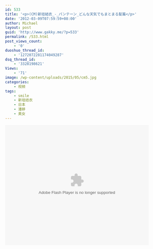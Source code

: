 ```yaml
---
id: 533
title: '<p>(CM)新垣結衣_-_パンテーン_どんな天気でもまとまる髪篇</p>'
date: '2012-03-09T07:59:59+08:00'
author: Michael
layout: post
guid: 'http://www.gakky.me/?p=533'
permalink: /533.html
post_views_count:
    - '0'
duoshuo_thread_id:
    - '1272072281174049287'
dsq_thread_id:
    - '3328198621'
Views:
    - '71'
image: /wp-content/uploads/2015/05/cm5.jpg
categories:
    - 视频
tags:
    - smile
    - 新垣结衣
    - 日本
    - 潘婷
    - 美女
---
```


<object height="394" width="473"><param name="allowscriptaccess" value="sameDomain"></param><param name="wmode" value="transparent"></param><param name="movie" value="http://player.youku.com/player.php/sid/90791574/v.swf"></param><param name="allowfullscreen" value="true"></param><embed allowfullscreen="true" allowscriptaccess="sameDomain" height="394" src="http://player.youku.com/player.php/sid/90791574/v.swf" type="application/x-shockwave-flash" width="473" wmode="transparent"></embed></object>